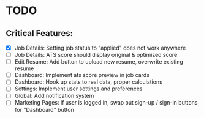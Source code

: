 # TODO

## Critical Features:

- [x] Job Details: Setting job status to "applied" does not work anywhere
- [ ] Job Details: ATS score should display original & optimized score
- [ ] Edit Resume: Add button to upload new resume, overwrite existing resume
- [ ] Dashboard: Implement ats score preview in job cards
- [ ] Dashboard: Hook up stats to real data, proper calculations
- [ ] Settings: Implement user settings and preferences
- [ ] Global: Add notification system
- [ ] Marketing Pages: If user is logged in, swap out sign-up / sign-in buttons for "Dashboard" button
